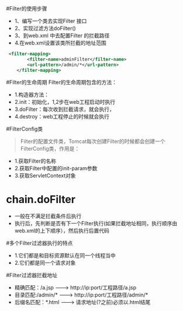 #Filter的使用步骤
- 1、编写一个类去实现Filter 接口
- 2、实现过滤方法doFilter()
- 3、到web.xml 中去配置Filter 的拦截路径
- 4.在web.xml设置该类所拦截的地址范围
```xml
 <filter-mapping>
        <filter-name>adminFilter</filter-name>
        <url-pattern>/admin/*</url-pattern>
    </filter-mapping>
```

#Filter的生命周期
Filter的生命周期包含的方法：
- 1.构造器方法：
- 2.init：初始化，1,2步在web工程启动时执行
- 3.doFilter：每次收到拦截请求，就会执行，
- 4.destroy：web工程停止的时候就会执行

#FilterConfig类
> Filter的配置文件类，Tomcat每次创建Filter的时候都会创建一个FilterConfig类，作用是：
- 1.获取Filter的名称<filter-name>
- 2.获取Filter中配置的init-param参数
- 3.获取ServletContext对象

# chain.doFilter
- 一般在不满足拦截条件后执行
- 执行后，先判断是否有下一个Filter执行(如果拦截地址相同，执行顺序由web.xml的上下顺序），然后执行后置代码

#多个Filter过滤器执行的特点
- 1.它们都是和目标资源默认在同一个线程当中
- 2.它们都是同一个请求对象

#Filter过滤器拦截地址 <url-pattern>
- 精确匹配：/a.jsp  ---> http://ip:port/工程路径/a.jsp
- 目录匹配:/admin/* ---> http://ip:port/工程路径/admin/*
- 后缀名匹配：*.html ---> 请求地址(?之前)必须以.html结尾